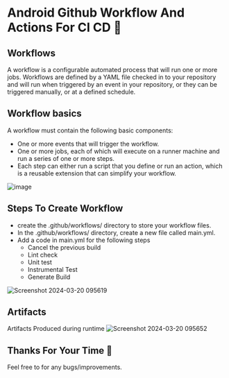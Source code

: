 # Android Github Workflow And Actions For CI CD 🤖

## Workflows
  A workflow is a configurable automated process that will run one or more jobs. Workflows are defined by a YAML file checked in to your repository and will run when triggered by an event in your repository, or they can be triggered manually, or at a defined schedule.

## Workflow basics
A workflow must contain the following basic components:
  - One or more events that will trigger the workflow.
  - One or more jobs, each of which will execute on a runner machine and run a series of one or more steps.
  - Each step can either run a script that you define or run an action, which is a reusable extension that can simplify your workflow.

![image](https://github.com/SandeepSatpute9271/AndroidCICD/assets/13411996/f8d8fce7-1047-426e-8c8b-03f2129cbea9)

## Steps To Create Workflow
  - create the .github/workflows/ directory to store your workflow files.
  - In the .github/workflows/ directory, create a new file called main.yml.
  - Add a code in main.yml for the following steps
    - Cancel the previous build
    - Lint check
    - Unit test
    - Instrumental Test
    - Generate Build
   
![Screenshot 2024-03-20 095619](https://github.com/SandeepSatpute9271/AndroidCICD/assets/13411996/b88c26b1-5077-49b6-9dd0-4c64ef7bd8ed)

## Artifacts
Artifacts Produced during runtime
![Screenshot 2024-03-20 095652](https://github.com/SandeepSatpute9271/AndroidCICD/assets/13411996/b0138166-da6d-4134-8c3e-6334b1cc8684)




## Thanks For Your Time  🤝

Feel free to for any bugs/improvements.
